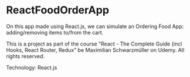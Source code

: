 # ReactFoodOrderApp

On this app made using React.js, we can simulate an Ordering Food App: adding/removing items to/from the cart.

This is a project as part of the course "React - The Complete Guide (incl Hooks, React Router, Redux" be Maximilian Schwarzmüller on Udemy. All rights reserved.

Technology: React.js

